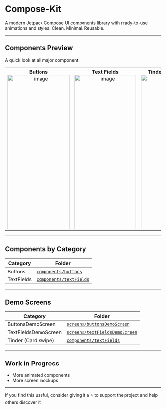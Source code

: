 # Compose-Kit

A modern Jetpack Compose UI components library with ready-to-use animations and styles. Clean. Minimal. Reusable.

---

## Components Preview

A quick look at all major component:

<table>
  <tr>
    <td align="center">
      <strong>Buttons</strong><br/>
      <img width="200" height="500" alt="image" src="https://github.com/user-attachments/assets/1ca6da50-0744-42b9-828d-5363836c08c3" />
    </td>
    <td align="center">
      <strong>Text Fields</strong><br/>
      <img width="200" height="500" alt="image" src="https://github.com/user-attachments/assets/23b83fbe-25d4-4849-ae4c-d675159c1c0b" />
    </td>
     <td align="center">
      <strong>Tinder (Card Swipe)</strong><br/>
      <img width="200" height="500" alt="image" src="https://github.com/user-attachments/assets/df26d3e7-b238-4da8-a170-0f97b4da0973" />
    </td>
    
  </tr>
</table>



---

## Components by Category


| Category | Folder |
|----------|--------|
| Buttons | [`components/buttons`](https://github.com/adityasood04/Compose-Kit/tree/main/app/src/main/java/com/example/composekit/components/buttons) |
| TextFields | [`components/textFields`](https://github.com/adityasood04/Compose-Kit/tree/main/app/src/main/java/com/example/composekit/components/textfields) |


---
## Demo Screens

| Category | Folder |
|----------|--------|
| ButtonsDemoScreen | [`screens/buttonsDemoScreen`](https://github.com/adityasood04/Compose-Kit/blob/main/app/src/main/java/com/example/composekit/screens/ButtonsDemoScreen.kt) |
| TextFieldsDemoScreen | [`screens/textFieldsDemoScreen`](https://github.com/adityasood04/Compose-Kit/blob/main/app/src/main/java/com/example/composekit/screens/TextFieldsDemoScreen.kt) |
| Tinder (Card swipe) | [`components/textFields`](https://github.com/adityasood04/Compose-Kit/tree/main/app/src/main/java/com/example/composekit/screens/TinderScreebMockUp.kt) |


---

## Work in Progress

- More animated components
- More screen mockups

---

If you find this useful, consider giving it a ⭐ to support the project and help others discover it.

